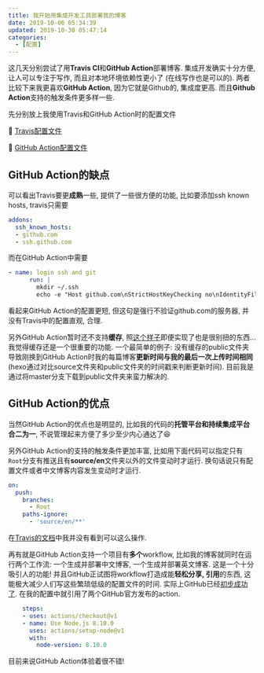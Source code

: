 ```yaml
---
title: 我开始用集成开发工具部署我的博客
date: 2019-10-06 05:34:39
updated: 2019-10-30 05:47:14
categories:
  - [配置]
---
```


这几天分别尝试了用**Travis CI**和**GitHub Action**部署博客. 集成开发确实十分方便, 让人可以专注于写作, 而且对本地环境依赖性更小了 (在线写作也是可以的). 两者比较下来我更喜欢**GitHub Action**, 因为它就是Github的, 集成度更高. 而且**Github Action**支持的触发条件更多样一些.

<!-- More -->

先分别放上我使用Travis和GitHub Action时的配置文件

🔗 [Travis配置文件](https://github.com/LeoJhonSong/LeoJhonSong.github.io/blob/02ce864f1cbe09d82c0dfe6f617b36737344d41e/.travis.yml)

🔗 [GitHub Action配置文件](https://github.com/LeoJhonSong/LeoJhonSong.github.io/tree/Root/.github/workflows)

## GitHub Action的缺点

可以看出Travis要更**成熟**一些, 提供了一些很方便的功能, 比如要添加ssh known hosts, travis只需要

```yml
addons:
  ssh_known_hosts:
  - github.com
  - ssh.github.com
```

而在GitHub Action中需要

```yml
- name: login ssh and git
      run: |
        mkdir ~/.ssh
        echo -e "Host github.com\nStrictHostKeyChecking no\nIdentityFile ~/.ssh/id_rsa_github_action" > ~/.ssh/config
```

看起来GitHub Action的配置更短, 但这句是强行不验证github.com的服务器, 并没有Travis中的配置直观, 合理.

另外GitHub Action暂时还不支持**缓存**, 照[这个样子](https://help.github.com/en/github/automating-your-workflow-with-github-actions/persisting-workflow-data-using-artifacts)即便实现了也是很别扭的东西... 我觉得缓存还是一个很重要的功能. 一个最简单的例子: 没有缓存的public文件夹导致刚换到GitHub Action时我的每篇博客**更新时间与我的最后一次上传时间相同** (hexo通过对比source文件夹和public文件夹的时间戳来判断更新时间). 目前我是通过将master分支下载到public文件夹来蛮力解决的.

## GitHub Action的优点

当然GitHub Action的优点也是明显的, 比如我的代码的**托管平台和持续集成平台合二为一**, 不说管理起来方便了多少至少内心通达了😆

另外GitHub Action的支持的触发条件更加丰富, 比如用下面代码可以指定只有`Root`分支有推送且有**source/en**文件夹以外的文件变动时才运行. 换句话说只有配置文件或者中文博客内容发生变动时才运行.

```yml
on:
  push:
    branches:
      - Root
    paths-ignore:
      - 'source/en/**'
```

在[Travis的文档](https://docs.travis-ci.com/user/conditional-builds-stages-jobs/)中我并没有看到可以这么操作.

再有就是GitHub Action支持一个项目有**多个**workflow, 比如我的博客就同时在运行两个工作流: 一个生成并部署中文博客, 一个生成并部署英文博客. 这是一个十分吸引人的功能! 并且GitHub正试图将workflow打造成能**轻松分享, 引用**的东西, 这能极大减少人们写这些繁琐低级的配置文件的时间. 实际上GitHub已经[初步成功了](https://github.com/marketplace?type=actions). 在我的配置中就引用了两个GitHub官方发布的action.

```yml
    steps:
    - uses: actions/checkout@v1
    - name: Use Node.js 8.10.0
      uses: actions/setup-node@v1
      with:
        node-version: 8.10.0
```

目前来说GitHub Action体验着很不错!
